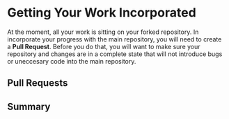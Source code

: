 # Getting Your Work Incorporated

At the moment, all your work is sitting on your forked repository. In incorporate your progress with the main repository, you will need to create a **Pull Request**. Before you do that, you will want to make sure your repository and changes are in a complete state that will not introduce bugs or uneccesary code into the main repository.

## Pull Requests

<!--TODO: Vague instructions, and then video with Matt. Cece and I will make a pull request with a conflict.-->

<!--Process used for open-source projects. If they want to continue to work on projects like this, they could find something on a site like https://www.firsttimersonly.com/ where they can clone a repo, branch, make changes, push the branch and then create a PR. The communities on the websites on that page are friendly and tag issues for beginners to help get them started on projects-->
## Summary
